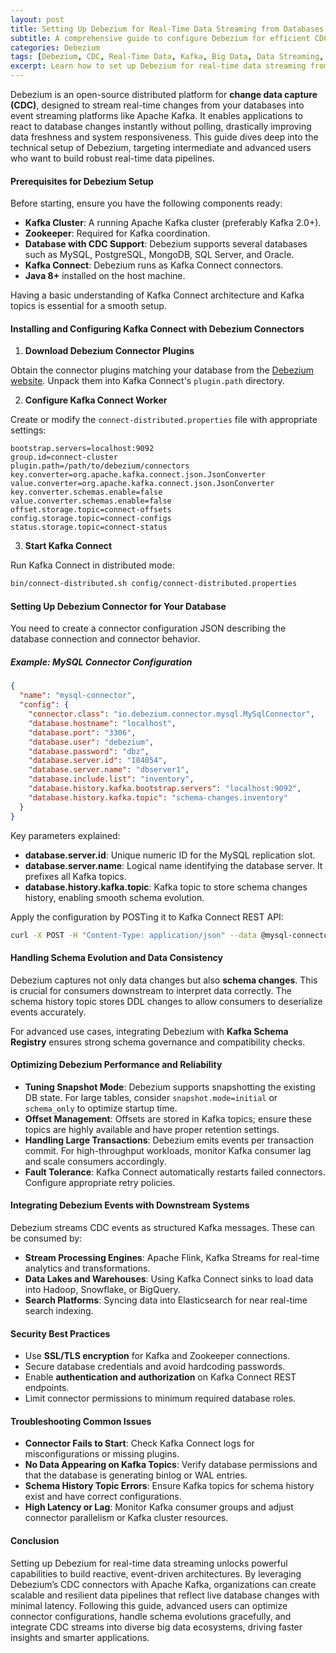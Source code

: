 ```yaml
---
layout: post
title: Setting Up Debezium for Real-Time Data Streaming from Databases  
subtitle: A comprehensive guide to configure Debezium for efficient CDC and real-time data pipelines  
categories: Debezium  
tags: [Debezium, CDC, Real-Time Data, Kafka, Big Data, Data Streaming, Database Replication, Apache Kafka]  
excerpt: Learn how to set up Debezium for real-time data streaming from databases, enabling efficient change data capture and seamless integration with Apache Kafka for advanced data processing.  
---
```

Debezium is an open-source distributed platform for **change data capture (CDC)**, designed to stream real-time changes from your databases into event streaming platforms like Apache Kafka. It enables applications to react to database changes instantly without polling, drastically improving data freshness and system responsiveness. This guide dives deep into the technical setup of Debezium, targeting intermediate and advanced users who want to build robust real-time data pipelines.

#### Prerequisites for Debezium Setup

Before starting, ensure you have the following components ready:

- **Kafka Cluster**: A running Apache Kafka cluster (preferably Kafka 2.0+).
- **Zookeeper**: Required for Kafka coordination.
- **Database with CDC Support**: Debezium supports several databases such as MySQL, PostgreSQL, MongoDB, SQL Server, and Oracle.
- **Kafka Connect**: Debezium runs as Kafka Connect connectors.
- **Java 8+** installed on the host machine.

Having a basic understanding of Kafka Connect architecture and Kafka topics is essential for a smooth setup.

#### Installing and Configuring Kafka Connect with Debezium Connectors

1. **Download Debezium Connector Plugins**

Obtain the connector plugins matching your database from the [Debezium website](https://debezium.io/download/). Unpack them into Kafka Connect's `plugin.path` directory.

2. **Configure Kafka Connect Worker**

Create or modify the `connect-distributed.properties` file with appropriate settings:

```
bootstrap.servers=localhost:9092
group.id=connect-cluster
plugin.path=/path/to/debezium/connectors
key.converter=org.apache.kafka.connect.json.JsonConverter
value.converter=org.apache.kafka.connect.json.JsonConverter
key.converter.schemas.enable=false
value.converter.schemas.enable=false
offset.storage.topic=connect-offsets
config.storage.topic=connect-configs
status.storage.topic=connect-status
```

3. **Start Kafka Connect**

Run Kafka Connect in distributed mode:

```bash
bin/connect-distributed.sh config/connect-distributed.properties
```

#### Setting Up Debezium Connector for Your Database

You need to create a connector configuration JSON describing the database connection and connector behavior.

##### Example: MySQL Connector Configuration

```json
{
  "name": "mysql-connector",
  "config": {
    "connector.class": "io.debezium.connector.mysql.MySqlConnector",
    "database.hostname": "localhost",
    "database.port": "3306",
    "database.user": "debezium",
    "database.password": "dbz",
    "database.server.id": "184054",
    "database.server.name": "dbserver1",
    "database.include.list": "inventory",
    "database.history.kafka.bootstrap.servers": "localhost:9092",
    "database.history.kafka.topic": "schema-changes.inventory"
  }
}
```

Key parameters explained:

- **database.server.id**: Unique numeric ID for the MySQL replication slot.
- **database.server.name**: Logical name identifying the database server. It prefixes all Kafka topics.
- **database.history.kafka.topic**: Kafka topic to store schema changes history, enabling smooth schema evolution.

Apply the configuration by POSTing it to Kafka Connect REST API:

```bash
curl -X POST -H "Content-Type: application/json" --data @mysql-connector.json http://localhost:8083/connectors
```

#### Handling Schema Evolution and Data Consistency

Debezium captures not only data changes but also **schema changes**. This is crucial for consumers downstream to interpret data correctly. The schema history topic stores DDL changes to allow consumers to deserialize events accurately.

For advanced use cases, integrating Debezium with **Kafka Schema Registry** ensures strong schema governance and compatibility checks.

#### Optimizing Debezium Performance and Reliability

- **Tuning Snapshot Mode**: Debezium supports snapshotting the existing DB state. For large tables, consider `snapshot.mode=initial` or `schema_only` to optimize startup time.
- **Offset Management**: Offsets are stored in Kafka topics; ensure these topics are highly available and have proper retention settings.
- **Handling Large Transactions**: Debezium emits events per transaction commit. For high-throughput workloads, monitor Kafka consumer lag and scale consumers accordingly.
- **Fault Tolerance**: Kafka Connect automatically restarts failed connectors. Configure appropriate retry policies.

#### Integrating Debezium Events with Downstream Systems

Debezium streams CDC events as structured Kafka messages. These can be consumed by:

- **Stream Processing Engines**: Apache Flink, Kafka Streams for real-time analytics and transformations.
- **Data Lakes and Warehouses**: Using Kafka Connect sinks to load data into Hadoop, Snowflake, or BigQuery.
- **Search Platforms**: Syncing data into Elasticsearch for near real-time search indexing.

#### Security Best Practices

- Use **SSL/TLS encryption** for Kafka and Zookeeper connections.
- Secure database credentials and avoid hardcoding passwords.
- Enable **authentication and authorization** on Kafka Connect REST endpoints.
- Limit connector permissions to minimum required database roles.

#### Troubleshooting Common Issues

- **Connector Fails to Start**: Check Kafka Connect logs for misconfigurations or missing plugins.
- **No Data Appearing on Kafka Topics**: Verify database permissions and that the database is generating binlog or WAL entries.
- **Schema History Topic Errors**: Ensure Kafka topics for schema history exist and have correct configurations.
- **High Latency or Lag**: Monitor Kafka consumer groups and adjust connector parallelism or Kafka cluster resources.

#### Conclusion

Setting up Debezium for real-time data streaming unlocks powerful capabilities to build reactive, event-driven architectures. By leveraging Debezium’s CDC connectors with Apache Kafka, organizations can create scalable and resilient data pipelines that reflect live database changes with minimal latency. Following this guide, advanced users can optimize connector configurations, handle schema evolutions gracefully, and integrate CDC streams into diverse big data ecosystems, driving faster insights and smarter applications.

